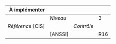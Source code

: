 
|           À implémenter    |    |    |    |
|----------------:|:---|---:|:---|
|                 |*Niveau*|| 3 |
|*Référence* [CIS]|  |*Contrôle*|  |
|                 |[ANSSI] || R16 |

